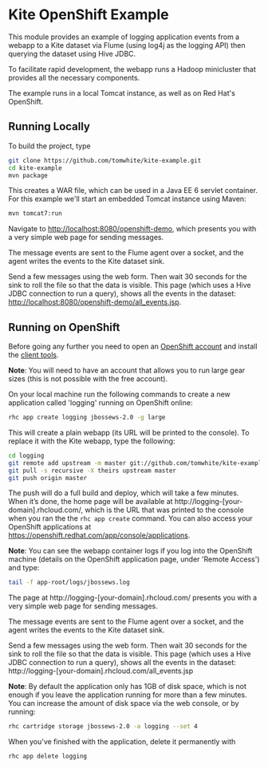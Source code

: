# Kite OpenShift Example

This module provides an example of logging application events from a webapp to a Kite 
dataset via Flume (using log4j as the logging API) then querying the dataset using Hive 
JDBC.

To facilitate rapid development, the webapp runs a Hadoop minicluster that provides all
the necessary components.

The example runs in a local Tomcat instance, as well as on Red Hat's OpenShift.

## Running Locally

To build the project, type

```bash
git clone https://github.com/tomwhite/kite-example.git
cd kite-example
mvn package
```

This creates a WAR file, which can be used in a Java EE 6 servlet container. For
this example we'll start an embedded Tomcat instance using Maven:

```bash
mvn tomcat7:run
```

Navigate to [http://localhost:8080/openshift-demo](http://localhost:8080/openshift-demo),
which presents you with a very simple web page for sending messages.

The message events are sent to the Flume agent
over a socket, and the agent writes the events to the Kite dataset sink.

Send a few messages using the web form. Then wait 30 seconds for the sink to roll the 
file so that the data is visible. This page (which uses a Hive JDBC connection to run a
 query), shows all the events in the dataset:
[http://localhost:8080/openshift-demo/all_events.jsp](http://localhost:8080/openshift-demo/all_events.jsp).

## Running on OpenShift

Before going any further you need to open an [OpenShift account](https://www.openshift.com/)
and install the [client tools](https://developers.openshift.com/en/getting-started-client-tools.html).

**Note**: You will need to have an account that allows you to run large gear sizes (this
is not possible with the free account).

On your local machine run the following commands to create a new application 
called 'logging' running on OpenShift online:

```bash
rhc app create logging jbossews-2.0 -g large
```

This will create a plain webapp (its URL will be printed to the console).
To replace it with the Kite webapp, type the following:

```bash
cd logging
git remote add upstream -m master git://github.com/tomwhite/kite-example.git
git pull -s recursive -X theirs upstream master
git push origin master
```

The push will do a full build and deploy, which will take a few minutes. When it’s done,
the home page will be available at http://logging-[your-domain].rhcloud.com/, which is
the URL that was printed to the console when you ran the the `rhc app create` 
command. You can also access your OpenShift applications at
https://openshift.redhat.com/app/console/applications.

**Note**: You can see the webapp container logs if you log into the OpenShift machine
(details on the OpenShift application page, under 'Remote Access') and type:

```bash
tail -f app-root/logs/jbossews.log
```

The page at http://logging-[your-domain].rhcloud.com/
presents you with a very simple web page for sending messages.

The message events are sent to the Flume agent
over a socket, and the agent writes the events to the Kite dataset sink.

Send a few messages using the web form. Then wait 30 seconds for the sink to roll the 
file so that the data is visible. This page (which uses a Hive JDBC connection to run a
 query), shows all the events in the dataset:
 http://logging-[your-domain].rhcloud.com/all_events.jsp
 
**Note**: By default the application only has 1GB of disk space, 
which is not enough if you leave the application running for more than a few minutes. You 
can increase the amount of disk space via the web console, or by running:

```bash
rhc cartridge storage jbossews-2.0 -a logging --set 4
```

When you've finished with the application, delete it permanently with

```bash
rhc app delete logging
```